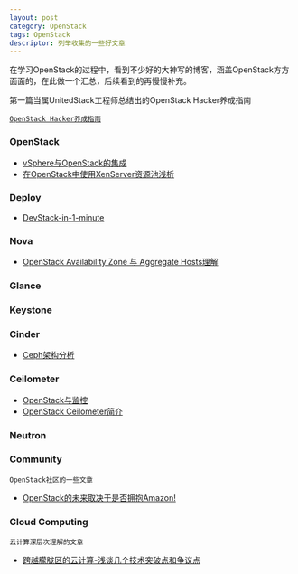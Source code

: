 ```yaml
---
layout: post
category: OpenStack
tags: OpenStack
descriptor: 列举收集的一些好文章
---
```


在学习OpenStack的过程中，看到不少好的大神写的博客，涵盖OpenStack方方面面的，在此做一个汇总，后续看到的再慢慢补充。

第一篇当属UnitedStack工程师总结出的OpenStack Hacker养成指南

[`OpenStack Hacker养成指南`](http://www.ustack.com/blog/page/2/)

### OpenStack

* [vSphere与OpenStack的集成](http://openstack-huawei.github.io/vSphere-and-openstack/)
* [在OpenStack中使用XenServer资源池浅析](http://www.openstack.cn/p372.html)

### Deploy

* [DevStack-in-1-minute](http://www.sebastien-han.fr/blog/2013/08/08/devstack-in-1-minute/)

### Nova

* [OpenStack Availability Zone 与 Aggregate Hosts理解](http://blog.chinaunix.net/uid-20940095-id-3875022.html)

### Glance

### Keystone

### Cinder

* [Ceph架构分析](http://www.ustack.com/blog/ceph_infra/)

### Ceilometer

* [OpenStack与监控](http://www.ustack.com/blog/openstack_monitor/)
* [OpenStack Ceilometer简介](http://www.ustack.com/blog/ceilometer/)

### Neutron

### Community

`OpenStack社区的一些文章`

* [OpenStack的未来取决于是否拥抱Amazon!](http://www.valleytalk.org/2013/08/19/openstack%E7%9A%84%E6%9C%AA%E6%9D%A5%E5%8F%96%E5%86%B3%E4%BA%8E%E6%98%AF%E5%90%A6%E6%8B%A5%E6%8A%B1amazon%EF%BC%81/)

### Cloud Computing

`云计算深层次理解的文章`

* [跨越朦胧区的云计算-浅谈几个技术突破点和争议点](http://www.valleytalk.org/2013/07/15/%E5%BC%AF%E6%9B%B2%E9%A6%96%E5%8F%91%E8%B7%A8%E8%B6%8A%E6%9C%A6%E8%83%A7%E6%9C%9F%E7%9A%84%E4%BA%91%E8%AE%A1%E7%AE%97-%E6%B5%85%E8%B0%88%E5%87%A0%E4%B8%AA%E6%8A%80/)

